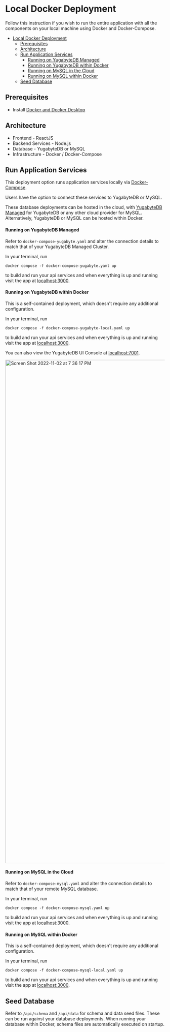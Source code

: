 # Local Docker Deployment

Follow this instruction if you wish to run the entire application with all the components on your local machine using Docker and Docker-Compose.

<!-- vscode-markdown-toc -->

- [Local Docker Deployment](#local-application-deployment)
  - [Prerequisites](#prerequisites)
  - [Architecture](#architecture)
  - [Run Application Services](#run-application-services)
    - [Running on YugabyteDB Managed](#running-on-yugabytedb-managed)
    - [Running on YugabyteDB within Docker](#running-on-yugabytedb-within-docker)
    - [Running on MySQL in the Cloud](#running-on-mysql-in-the-cloud)
    - [Running on MySQL within Docker](#running-on-mysql-within-docker)
  - [Seed Database](#seed-database)

<!-- vscode-markdown-toc-config
    numbering=false
    autoSave=true
    /vscode-markdown-toc-config -->
<!-- /vscode-markdown-toc -->

## Prerequisites

- Install [Docker and Docker Desktop](https://docs.docker.com/get-docker/)

## Architecture

- Frontend - ReactJS
- Backend Services - Node.js
- Database - YugabyteDB or MySQL
- Infrastructure - Docker / Docker-Compose

## Run Application Services

This deployment option runs application services locally via [Docker-Compose](https://docs.docker.com/compose/).

Users have the option to connect these services to YugabyteDB or MySQL.

These database deployments can be hosted in the cloud, with [YugabyteDB Managed](https://www.yugabyte.com/managed/) for YugabyteDB or any other cloud provider for MySQL. Alternatively, YugabyteDB or MySQL can be hosted within Docker.

#### **Running on YugabyteDB Managed**

Refer to `docker-compose-yugabyte.yaml` and alter the connection details to match that of your YugabyteDB Managed Cluster.

In your terminal, run

```
docker compose -f docker-compose-yugabyte.yaml up
```

to build and run your api services and when everything is up and running visit the app at
[localhost:3000](http://localhost:3000).

#### **Running on YugabyteDB within Docker**

This is a self-contained deployment, which doesn't require any additional configuration.

In your terminal, run

```
docker compose -f docker-compose-yugabyte-local.yaml up
```

to build and run your api services and when everything is up and running visit the app at
[localhost:3000](http://localhost:3000).

You can also view the YugabyteDB UI Console at [localhost:7001](http://localhost:7001).

<img width="1584" alt="Screen Shot 2022-11-02 at 7 36 17 PM" src="https://user-images.githubusercontent.com/2041330/199637751-616d19ff-e474-4d17-956c-fe672c53052c.png">

#### **Running on MySQL in the Cloud**

Refer to `docker-compose-mysql.yaml` and alter the connection details to match that of your remote MySQL database.

In your terminal, run

```
docker compose -f docker-compose-mysql.yaml up
```

to build and run your api services and when everything is up and running visit the app at
[localhost:3000](http://localhost:3000).

#### **Running on MySQL within Docker**

This is a self-contained deployment, which doesn't require any additional configuration.

In your terminal, run

```
docker compose -f docker-compose-mysql-local.yaml up
```

to build and run your api services and when everything is up and running visit the app at
[localhost:3000](http://localhost:3000).

## Seed Database

Refer to `/api/schema` and `/api/data` for schema and data seed files. These can be run against your database deployments. When running your database within Docker, schema files are automatically executed on startup.
